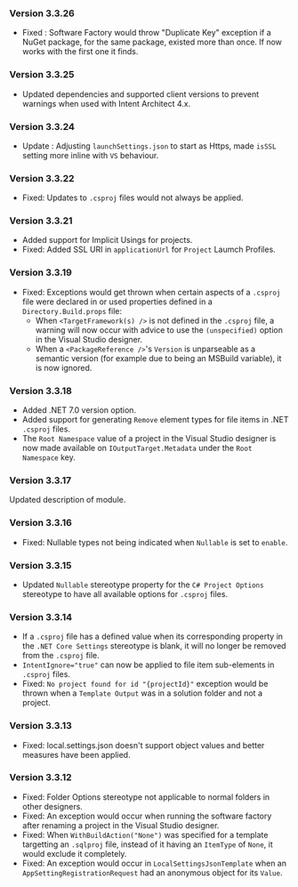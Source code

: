 ### Version 3.3.26

- Fixed : Software Factory would throw "Duplicate Key" exception if a NuGet package, for the same package, existed more than once. If now works with the first one it finds.

### Version 3.3.25

- Updated dependencies and supported client versions to prevent warnings when used with Intent Architect 4.x.

### Version 3.3.24
- Update : Adjusting `launchSettings.json` to start as Https, made `isSSL` setting more inline with `VS` behaviour.

### Version 3.3.22

- Fixed: Updates to `.csproj` files would not always be applied.

### Version 3.3.21

- Added support for Implicit Usings for projects.
- Fixed: Added SSL URI in `applicationUrl` for `Project` Laumch Profiles.

### Version 3.3.19

- Fixed: Exceptions would get thrown when certain aspects of a `.csproj` file were declared in or used properties defined in a `Directory.Build.props` file:
    - When `<TargetFramework(s) />` is not defined in the `.csproj` file, a warning will now occur with advice to use the `(unspecified)` option in the Visual Studio designer.
    - When a `<PackageReference />`'s `Version` is unparseable as a semantic version (for example due to being an MSBuild variable), it is now ignored.

### Version 3.3.18

- Added .NET 7.0 version option.
- Added support for generating `Remove` element types for file items in .NET `.csproj` files.
- The `Root Namespace` value of a project in the Visual Studio designer is now made available on `IOutputTarget.Metadata` under the `Root Namespace` key.

### Version 3.3.17

Updated description of module.

### Version 3.3.16

 - Fixed: Nullable types not being indicated when `Nullable` is set to `enable`.

### Version 3.3.15

- Updated `Nullable` stereotype property for the `C# Project Options` stereotype to have all available options for `.csproj` files.

### Version 3.3.14

- If a `.csproj` file has a defined value when its corresponding property in the `.NET Core Settings` stereotype is blank, it will no longer be removed from the `.csproj` file.
- `IntentIgnore="true"` can now be applied to file item sub-elements in `.csproj` files.
- Fixed: `No project found for id "{projectId}"` exception would be thrown when a `Template Output` was in a solution folder and not a project.

### Version 3.3.13

- Fixed: local.settings.json doesn't support object values and better measures have been applied. 

### Version 3.3.12

- Fixed: Folder Options stereotype not applicable to normal folders in other designers.
- Fixed: An exception would occur when running the software factory after renaming a project in the Visual Studio designer.
- Fixed: When `WithBuildAction("None")` was specified for a template targetting an `.sqlproj` file, instead of it having an `ItemType` of `None`, it would exclude it completely.
- Fixed: An exception would occur in `LocalSettingsJsonTemplate` when an `AppSettingRegistrationRequest` had an anonymous object for its `Value`.
